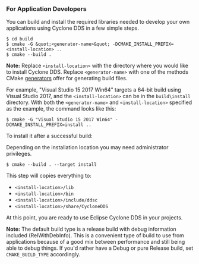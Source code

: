 ### For Application Developers

You can build and install the required libraries needed to develop your own applications using Cyclone DDS in a few simple steps.

```
$ cd build
$ cmake -G &quot;<generator-name>&quot; -DCMAKE_INSTALL_PREFIX=<install-location> ..
$ cmake --build .
```

**Note:** Replace `<install-location>` with the directory where you would like to install Cyclone DDS. Replace `<generator-name>` with one of the methods CMake [generators](https://cmake.org/cmake/help/latest/manual/cmake-generators.7.html) offer for generating build files. 

For example, &quot;Visual Studio 15 2017 Win64&quot; targets a 64-bit build using Visual Studio 2017, and the `<install-location>` can be in the `build\install` directory. With both the `<generator-name>` and `<install-location>` specified as the example, the command looks like this:
```
$ cmake -G "Visual Studio 15 2017 Win64" -DCMAKE_INSTALL_PREFIX=install ..
```

To install it after a successful build:

Depending on the installation location you may need administrator privileges.

```
$ cmake --build . --target install
```


This step will copies everything to:

- `<install-location>/lib`
- `<install-location>/bin`
- `<install-location>/include/ddsc`
- `<install-location>/share/CycloneDDS`


At this point, you are ready to use Eclipse Cyclone DDS in your projects.

**Note:** The default build type is a release build with debug information included (RelWithDebInfo). This is a convenient type of build to use from applications because of a good mix between performance and still being able to debug things. If you'd rather have a Debug or pure Release build, set `CMAKE_BUILD_TYPE` accordingly.